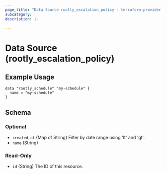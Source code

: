 ```yaml
---
page_title: "Data Source rootly_escalation_policy - terraform-provider-rootly"
subcategory:
description: |-
    
---
```


# Data Source (rootly_escalation_policy)



## Example Usage

```shell
data "rootly_schedule" "my-schedule" {
  name = "my-schedule"
}
```

<!-- schema generated by tfplugindocs -->
## Schema

### Optional

- `created_at` (Map of String) Filter by date range using 'lt' and 'gt'.
- `name` (String)

### Read-Only

- `id` (String) The ID of this resource.
